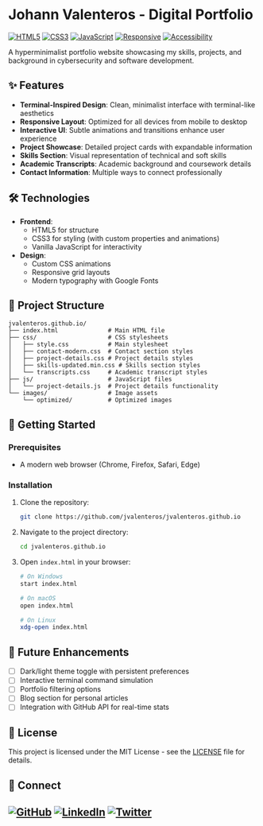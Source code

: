# Johann Valenteros - Digital Portfolio

[![HTML5](https://img.shields.io/badge/HTML5-E34F26?style=for-the-badge&logo=html5&logoColor=white)](https://developer.mozilla.org/en-US/docs/Web/HTML)
[![CSS3](https://img.shields.io/badge/CSS3-1572B6?style=for-the-badge&logo=css3&logoColor=white)](https://developer.mozilla.org/en-US/docs/Web/CSS)
[![JavaScript](https://img.shields.io/badge/JavaScript-F7DF1E?style=for-the-badge&logo=javascript&logoColor=black)](https://developer.mozilla.org/en-US/docs/Web/JavaScript)
[![Responsive](https://img.shields.io/badge/Responsive-Design-green?style=for-the-badge)](https://developer.mozilla.org/en-US/docs/Learn/CSS/CSS_layout/Responsive_Design)
[![Accessibility](https://img.shields.io/badge/Accessibility-Focused-blue?style=for-the-badge)](https://www.w3.org/WAI/fundamentals/accessibility-intro/)

A hyperminimalist portfolio website showcasing my skills, projects, and background in cybersecurity and software development.

## ✨ Features

- **Terminal-Inspired Design**: Clean, minimalist interface with terminal-like aesthetics
- **Responsive Layout**: Optimized for all devices from mobile to desktop
- **Interactive UI**: Subtle animations and transitions enhance user experience
- **Project Showcase**: Detailed project cards with expandable information
- **Skills Section**: Visual representation of technical and soft skills
- **Academic Transcripts**: Academic background and coursework details
- **Contact Information**: Multiple ways to connect professionally

## 🛠️ Technologies

- **Frontend**: 
  - HTML5 for structure
  - CSS3 for styling (with custom properties and animations)
  - Vanilla JavaScript for interactivity
- **Design**:
  - Custom CSS animations
  - Responsive grid layouts
  - Modern typography with Google Fonts

## 🔧 Project Structure

```
jvalenteros.github.io/
├── index.html              # Main HTML file
├── css/                    # CSS stylesheets
│   ├── style.css           # Main stylesheet
│   ├── contact-modern.css  # Contact section styles
│   ├── project-details.css # Project details styles
│   ├── skills-updated.min.css # Skills section styles
│   └── transcripts.css     # Academic transcript styles
├── js/                     # JavaScript files
│   └── project-details.js  # Project details functionality
└── images/                 # Image assets
    └── optimized/          # Optimized images
```

## 🚀 Getting Started

### Prerequisites

- A modern web browser (Chrome, Firefox, Safari, Edge)

### Installation

1. Clone the repository:
   ```bash
   git clone https://github.com/jvalenteros/jvalenteros.github.io
   ```

2. Navigate to the project directory:
   ```bash
   cd jvalenteros.github.io
   ```

3. Open `index.html` in your browser:
   ```bash
   # On Windows
   start index.html
   
   # On macOS
   open index.html
   
   # On Linux
   xdg-open index.html
   ```
## 🔮 Future Enhancements

- [ ] Dark/light theme toggle with persistent preferences
- [ ] Interactive terminal command simulation
- [ ] Portfolio filtering options
- [ ] Blog section for personal articles
- [ ] Integration with GitHub API for real-time stats

## 📝 License

This project is licensed under the MIT License - see the [LICENSE](LICENSE) file for details.

## 🔗 Connect

[![GitHub](https://img.shields.io/badge/GitHub-100000?style=for-the-badge&logo=github&logoColor=white)](https://github.com/jvalenteros)
[![LinkedIn](https://img.shields.io/badge/LinkedIn-0077B5?style=for-the-badge&logo=linkedin&logoColor=white)](https://www.linkedin.com/in/johannvalenteros/)
[![Twitter](https://img.shields.io/badge/Twitter-1DA1F2?style=for-the-badge&logo=twitter&logoColor=white)](https://x.com/p_aizuri)
---
